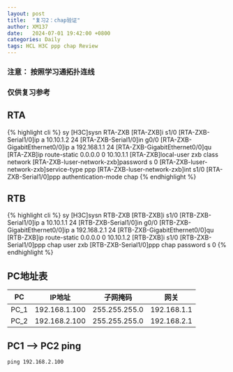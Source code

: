 ```yaml
---
layout: post
title:  "复习2：chap验证"
author: XM137
date:   2024-07-01 19:42:00 +0800
categories: Daily
tags: HCL H3C ppp chap Review
---
```

### 注意： 按照学习通拓扑连线
### 仅供复习参考

## RTA
{% highlight cli %}
<H3C>sy
[H3C]sysn RTA-ZXB
[RTA-ZXB]i s1/0
[RTA-ZXB-Serial1/0]ip a 10.10.1.2 24
[RTA-ZXB-Serial1/0]in g0/0
[RTA-ZXB-GigabitEthernet0/0]ip a 192.168.1.1 24
[RTA-ZXB-GigabitEthernet0/0]qu
[RTA-ZXB]ip route-static 0.0.0.0 0 10.10.1.1
[RTA-ZXB]local-user zxb class network 
[RTA-ZXB-luser-network-zxb]password s 0
[RTA-ZXB-luser-network-zxb]service-type ppp
[RTA-ZXB-luser-network-zxb]int s1/0
[RTA-ZXB-Serial1/0]ppp authentication-mode chap
{% endhighlight %}

## RTB
{% highlight cli %}
<H3C>sy
[H3C]sysn RTB-ZXB
[RTB-ZXB]i s1/0
[RTB-ZXB-Serial1/0]ip a 10.10.1.1 24
[RTB-ZXB-Serial1/0]in g0/0
[RTB-ZXB-GigabitEthernet0/0]ip a 192.168.2.1 24
[RTB-ZXB-GigabitEthernet0/0]qu
[RTB-ZXB]ip route-static 0.0.0.0 0 10.10.1.2
[RTB-ZXB]i s1/0
[RTB-ZXB-Serial1/0]ppp chap user zxb
[RTB-ZXB-Serial1/0]ppp chap password s 0
{% endhighlight %}

## PC地址表

|     PC      |     IP地址       |       子网掩码      |        网关        |     
|   :----:    |     :----:       |       :----:       |       :----:       |
|    PC_1     |   192.168.1.100  |   255.255.255.0    |    192.168.1.1     |
|    PC_2     |   192.168.2.100  |   255.255.255.0    |    192.168.2.1     |

## PC1 --> PC2 ping
```CLI
ping 192.168.2.100
```